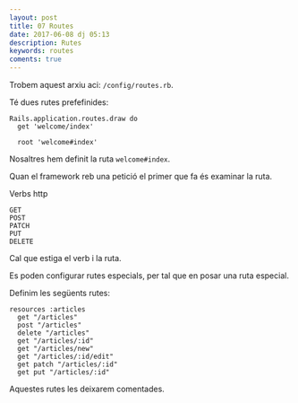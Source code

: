 ```yaml
---
layout: post
title: 07 Routes
date: 2017-06-08 dj 05:13
description: Rutes
keywords: routes
coments: true
---
```


Trobem aquest arxiu aci: `/config/routes.rb`.

Té dues rutes prefefinides:

```
Rails.application.routes.draw do
  get 'welcome/index'

  root 'welcome#index'
```

Nosaltres hem definit la ruta `welcome#index`.

Quan el framework reb una petició el primer que fa és examinar la ruta.

Verbs http

```
GET
POST
PATCH
PUT
DELETE
```

Cal que estiga el verb i la ruta.

Es poden configurar rutes especials, per tal que en posar una ruta especial.

Definim les següents rutes:

```
resources :articles
  get "/articles"
  post "/articles"
  delete "/articles"
  get "/articles/:id"
  get "/articles/new"
  get "/articles/:id/edit"
  get patch "/articles/:id"
  get put "/articles/:id"
```

Aquestes rutes les deixarem comentades.


